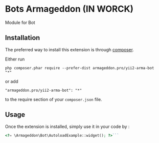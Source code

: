 Bots Armageddon (IN WORCK)
=======================
Module for Bot

Installation
------------

The preferred way to install this extension is through [composer](http://getcomposer.org/download/).

Either run

```
php composer.phar require --prefer-dist armageddon.pro/yii2-arma-bot "*"
```

or add

```
"armageddon.pro/yii2-arma-bot": "*"
```

to the require section of your `composer.json` file.


Usage
-----

Once the extension is installed, simply use it in your code by  :

```php
<?= \Armageddon\Bot\AutoloadExample::widget(); ?>```
